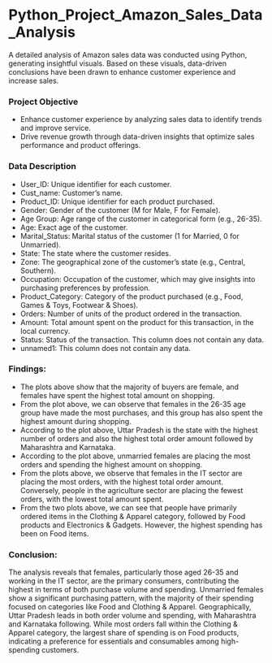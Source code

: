 # Python_Project_Amazon_Sales_Data_Analysis
A detailed analysis of Amazon sales data was conducted using Python, generating insightful visuals. Based on these visuals, data-driven conclusions have been drawn to enhance customer experience and increase sales.

### Project Objective
- Enhance customer experience by analyzing sales data to identify trends and improve service.
- Drive revenue growth through data-driven insights that optimize sales performance and product offerings.

### Data Description
- User_ID: Unique identifier for each customer.
- Cust_name: Customer’s name.
- Product_ID: Unique identifier for each product purchased.
- Gender: Gender of the customer (M for Male, F for Female).
- Age Group: Age range of the customer in categorical form (e.g., 26-35).
- Age: Exact age of the customer.
- Marital_Status: Marital status of the customer (1 for Married, 0 for Unmarried).
- State: The state where the customer resides.
- Zone: The geographical zone of the customer’s state (e.g., Central, Southern).
- Occupation: Occupation of the customer, which may give insights into purchasing preferences by profession.
- Product_Category: Category of the product purchased (e.g., Food, Games & Toys, Footwear & Shoes).
- Orders: Number of units of the product ordered in the transaction.
- Amount: Total amount spent on the product for this transaction, in the local currency.
- Status: Status of the transaction. This column does not contain any data.
- unnamed1: This column does not contain any data.

### Findings:
- The plots above show that the majority of buyers are female, and females have spent the highest total amount on shopping.
- From the plot above, we can observe that females in the 26-35 age group have made the most purchases, and this group has also spent the highest amount during shopping.
- According to the plot above, Uttar Pradesh is the state with the highest number of orders and also the highest total order amount followed by Maharashtra and Karnataka.
- According to the plot above, unmarried females are placing the most orders and spending the highest amount on shopping.
- From the plots above, we observe that females in the IT sector are placing the most orders, with the highest total order amount. Conversely, people in the agriculture sector are placing the fewest orders, with the lowest total amount spent.
- From the two plots above, we can see that people have primarily ordered items in the Clothing & Apparel category, followed by Food products and Electronics & Gadgets. However, the highest spending has been on Food items.

### Conclusion:
The analysis reveals that females, particularly those aged 26-35 and working in the IT sector, are the primary consumers, contributing the highest in terms of both purchase volume and spending. Unmarried females show a significant purchasing pattern, with the majority of their spending focused on categories like Food and Clothing & Apparel. Geographically, Uttar Pradesh leads in both order volume and spending, with Maharashtra and Karnataka following. While most orders fall within the Clothing & Apparel category, the largest share of spending is on Food products, indicating a preference for essentials and consumables among high-spending customers.

